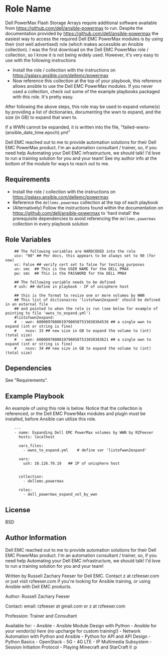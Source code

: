 Role Name
=========

Dell PowerMax Flash Storage Arrays require additional software available from https://github.com/dell/ansible-powermax to run. Despite the documentation provided by https://github.com/dell/ansible-powermax the easiest way to access the required Dell EMC PowerMax modules is by using their (not well advertised) role (which makes accessible an Ansible collection). I was the first download on the Dell EMC PowerMax role / collection, so I know it is not being widely used. However, it's very easy to use with the following instructions

- Install the role / collection with the instructions on https://galaxy.ansible.com/dellemc/powermax
- Now reference this collection at the top of your playbook, this reference allows ansible to use the Dell EMC PowerMax modules. If you never used a collection, check out some of the example playbooks packaged with this role. It's pretty easy.

After following the above steps, this role may be used to expand volume(s) by providing a list of dictionaries, documenting the wwn to expand, and the size (in GB) to expand that wwn to.

If a WWN cannot be expanded, it is written into the file, "failed-wwns-(ansible_date_time.epoch).yml"

Dell EMC reached out to me to provide automation solutions for their Dell EMC PowerMax product. I'm an automation consultant / trainer, so, if you need help Automating your Dell EMC infrastructure, we should talk! I'd love to run a training solution for you and your team! See my author info at the bottom of the module for ways to reach out to me.

Requirements
------------

- Install the role / collection with the instructions on https://galaxy.ansible.com/dellemc/powermax
- Reference the `dellemc.powermax` collection at the top of each playbook
- (Alternatively) Follow the instructions found within the documentation on https://github.com/dell/ansible-powermax to 'hard install' the prerequisite dependencies to avoid referencing the `dellemc.powermax` collection in every playbook solution

Role Variables
--------------

        ## The following variables are HARDCODED into the role
        usv: "90" ## Per docs, this appears to be always set to 90 (for now)
        vc: False ## verify cert set to false for testing purposes
        un: smc  ## This is the USER NAME for the DELL PMAX
        pw: smc  ## This is the PASSWORD for the DELL PMAX

        ## The following variable needs to be defined
        # ush: ## define in playbook - IP of unisphere host

        ## this is the format to resize one or more volumes by WWN
        ## This list of dictionaires 'listofwwn2expand' should be defined in an external file
        ## and pointed to when the role is run (see below for example of pointing to file 'wwns_to_expand.yml')
        #listofwwn2expand:
        #  - wwn: 60000970000197900507533030304538 ## a single wwn to expand (int or string is fine)
        #    nsov: 33 ## new size in GB to expand the volume to (int) (total size)
        #  - wwn: 60000970000197900507533030383621 ## a single wwn to expand (int or string is fine)
        #    nsov: 34 ## new size in GB to expand the volume to (int) (total size)

Dependencies
------------

See "Requirements".

Example Playbook
----------------

An example of using this role is below. Notice that the collection is referenced, or the Dell EMC PowerMax modules and plugin must be installed, before Ansible can utilize this role. 

        ---
        - name: Expanding Dell EMC PowerMax volumes by WWN by RZFeeser
          hosts: localhost
          
          vars_files:
            - wwns_to_expand.yml    # define var 'listofwwn2expand'
          
          vars:
            ush: 10.126.70.19   ## IP of unisphere host

          
          collection:
            - dellemc.powermax
            
          roles:
            - dell_powermax_expand_vol_by_wwn

License
-------

BSD

Author Information
------------------

Dell EMC reached out to me to provide automation solutions for their Dell EMC PowerMax product. I'm an automation consultant / trainer, so, if you need help Automating your Dell EMC infrastructure, we should talk! I'd love to run a training solution for you and your team!

Written by Russell Zachary Feeser for Dell EMC. Contact z at rzfeeser.com or just visit rzfeeser.com if you're looking for Ansible training, or using Ansible with Dell EMC products.

Author: Russell Zachary Feeser

Contact:
    email: rzfeeser at gmail.com or z at rzfeeser.com

Profession: Trainer and Consultant

Available for:
    - Ansible
    - Ansible Module Design with Python
    - Ansible for *your vendor(s) here* (no upcharge for custom training!)
    - Network Automation with Python and Ansible
    - Python for API and API Design
    - Python Basics
    - OpenStack
    - 5G
    - 4G LTE
    - IP Multimedia Subsystem
    - Session Initiation Protocol
    - Playing Minecraft and StarCraft II :p
